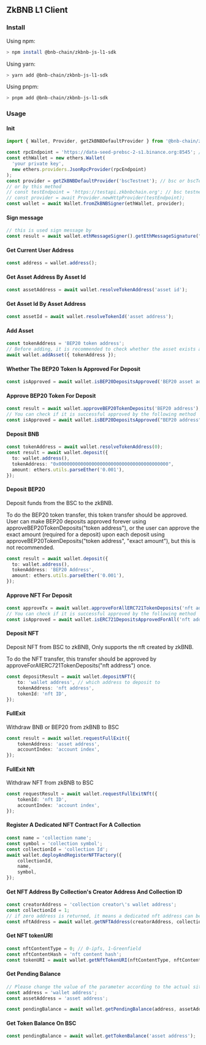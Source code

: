 ## ZkBNB L1 Client

### Install

Using npm:

```bash
> npm install @bnb-chain/zkbnb-js-l1-sdk
```

Using yarn:

```bash
> yarn add @bnb-chain/zkbnb-js-l1-sdk
```

Using pnpm:

```bash
> pnpm add @bnb-chain/zkbnb-js-l1-sdk
```

### Usage

#### Init
```typescript
import { Wallet, Provider, getZkBNBDefaultProvider } from '@bnb-chain/zkbnb-js-l1-sdk';

const rpcEndpoint = 'https://data-seed-prebsc-2-s1.binance.org:8545'; // bsc testnest rpc
const ethWallet = new ethers.Wallet(
  'your private key',
  new ethers.providers.JsonRpcProvider(rpcEndpoint)
);
const provider = getZkBNBDefaultProvider('bscTestnet'); // bsc or bscTestnet
// or by this method
// const testEndpoint = 'https://testapi.zkbnbchain.org'; // bsc testnest
// const provider = await Provider.newHttpProvider(testEndpoint);
const wallet = await Wallet.fromZkBNBSigner(ethWallet, provider);
```

#### Sign message
```typescript
// this is used sign message by 
const result = await wallet.ethMessageSigner().getEthMessageSignature("message");
```

#### Get Current User Address
```typescript
const address = wallet.address();
```

#### Get Asset Address By Asset Id
```typescript
const assetAddress = await wallet.resolveTokenAddress('asset id');
```

#### Get Asset Id By Asset Address
```typescript
const assetId = await wallet.resolveTokenId('asset address');
```

#### Add Asset
```typescript
const tokenAddress = 'BEP20 token address';
// Before adding, it is recommended to check whether the asset exists and whether it can be added.
await wallet.addAsset({ tokenAddress });
```

#### Whether The BEP20 Token Is Approved For Deposit
```typescript
const isApproved = await wallet.isBEP20DepositsApproved('BEP20 asset address');
```

#### Approve BEP20 Token For Deposit
```typescript
const result = await wallet.approveBEP20TokenDeposits('BEP20 address');
// You can check if it is successful approved by the following method
const isApproved = await wallet.isBEP20DepositsApproved("BEP20 address");
```

#### Deposit BNB
```typescript
const tokenAddress = await wallet.resolveTokenAddress(0);
const result = await wallet.deposit({
  to: wallet.address(),
  tokenAddress: "0x0000000000000000000000000000000000000000",
  amount: ethers.utils.parseEther('0.001'),
});
```

#### Deposit BEP20
Deposit funds from the BSC to the zkBNB.

To do the BEP20 token transfer, this token transfer should be approved. User can make BEP20 deposits approved forever using approveBEP20TokenDeposits("token address"), or the user can approve the exact amount (required for a deposit) upon each deposit using approveBEP20TokenDeposits("token address", "exact amount"), but this is not recommended.
```typescript
const result = await wallet.deposit({
  to: wallet.address(),
  tokenAddress: 'BEP20 Address',
  amount: ethers.utils.parseEther('0.001'),
});
```

#### Approve NFT For Deposit
```typescript
const approveTx = await wallet.approveForAllERC721TokenDeposits('nft address');
// You can check if it is successful approved by the following method
const isApproved = await wallet.isERC721DepositsApprovedForAll('nft address');

```

#### Deposit NFT
Deposit NFT from BSC to zkBNB, Only supports the nft created by zkBNB.

To do the NFT transfer, this transfer should be approved by approveForAllERC721TokenDeposits("nft address") once.

```typescript
const depositResult = await wallet.depositNFT({
    to: 'wallet address', // which address to deposit to
    tokenAddress: 'nft address',
    tokenId: 'nft ID',
});
```

#### FullExit
Withdraw BNB or BEP20 from zkBNB to BSC
```typescript
const result = await wallet.requestFullExit({
    tokenAddress: 'asset address',
    accountIndex: 'account index',
});
```

#### FullExit Nft
Withdraw NFT from zkBNB to BSC
```typescript
const requestResult = await wallet.requestFullExitNft({
    tokenId: 'nft ID',
    accountIndex: 'account index',
});
```

#### Register A Dedicated NFT Contract For A Collection
```typescript
const name = 'collection name';
const symbol = 'collection symbol';
const collectionId = 'collection Id';
await wallet.deployAndRegisterNFTFactory({
    collectionId,
    name,
    symbol,
});
```

#### Get NFT Address By Collection's Creator Address And Collection ID
```typescript
const creatorAddress = 'collection creator\'s wallet address';
const collectionId = 1;
// if zero address is returned, it means a dedicated nft address can be bound
const nftAddress = await wallet.getNFTAddress(creatorAddress, collectionId);
```

#### Get NFT tokenURI
```typescript
const nftContentType = 0; // 0-ipfs, 1-Greenfield
const nftContentHash = 'nft content hash';
const tokenURI = await wallet.getNftTokenURI(nftContentType, nftContentHash);
```

#### Get Pending Balance
```typescript
// Please change the value of the parameter according to the actual situation
const address = 'wallet address';
const assetAddress = 'asset address';

const pendingBalance = await wallet.getPendingBalance(address, assetAddress);
```

#### Get Token Balance On BSC
```typescript
const pendingBalance = await wallet.getTokenBalance('asset address');
```

